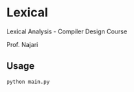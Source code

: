 # Lexical
Lexical Analysis - Compiler Design Course

Prof. Najari

## Usage 
```bash
python main.py
```
